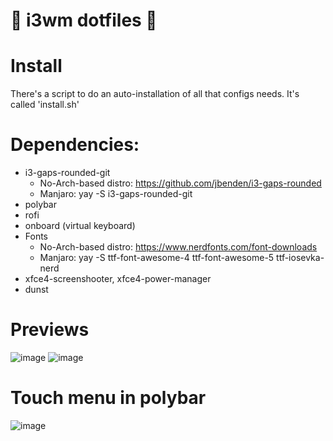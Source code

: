 # 🌌 i3wm dotfiles 🌌

# Install

There's a script to do an auto-installation of all that configs needs. It's called 'install.sh'

# Dependencies:

- i3-gaps-rounded-git
  * No-Arch-based distro: https://github.com/jbenden/i3-gaps-rounded
  * Manjaro: yay -S i3-gaps-rounded-git
- polybar
- rofi
- onboard (virtual keyboard)
- Fonts
  * No-Arch-based distro: https://www.nerdfonts.com/font-downloads
  * Manjaro: yay -S ttf-font-awesome-4 ttf-font-awesome-5 ttf-iosevka-nerd
- xfce4-screenshooter, xfce4-power-manager
- dunst
  
 # Previews
 
![image](https://user-images.githubusercontent.com/85375012/199650706-a30d0e1a-8415-4ad4-b5c8-86d311e036da.png)
![image](https://user-images.githubusercontent.com/85375012/199655431-a7c95030-0e2c-4fab-8e97-e9376cce2402.png)

# Touch menu in polybar 
![image](https://user-images.githubusercontent.com/85375012/199650807-0c1a8033-cbde-4a88-8ab7-1b65eb31fc58.png)
